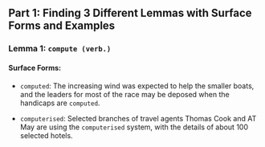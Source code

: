 ## Part 1: Finding 3 Different Lemmas with Surface Forms and Examples 


### Lemma 1: `compute (verb.)`
#### Surface Forms:

- `computed`: The increasing wind was expected to help the smaller boats, and the leaders for most of the race may be deposed when the handicaps are `computed`.

- `computerised`: Selected branches of travel agents Thomas Cook and AT May are using the `computerised` system, with the details of about 100 selected hotels.